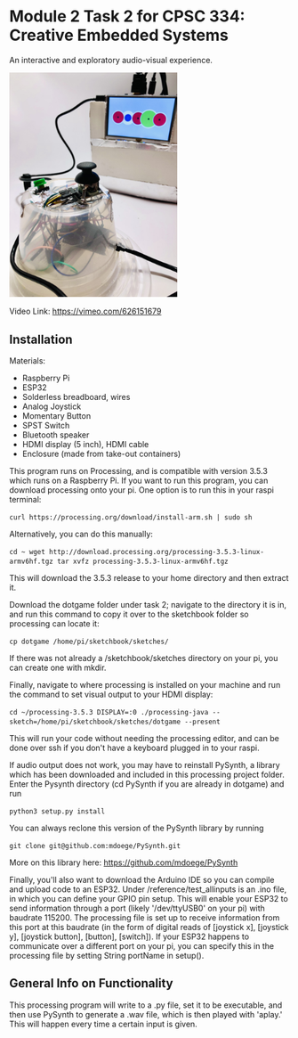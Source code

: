 # Module 2 Task 2 for CPSC 334: Creative Embedded Systems #

An interactive and exploratory audio-visual experience.

<img src="https://github.com/risxyang/CPSC-334/blob/main/interactive-dev/img.jpg"  width="60%" height ="auto" alt="image of esp32 in clear enclosure with visible, colorful wires, a raspberry pi plugged in to a 5inch hdmi screen displaying multicolored dots">


Video Link: https://vimeo.com/626151679

## Installation ##

Materials:
- Raspberry Pi
- ESP32
- Solderless breadboard, wires
- Analog Joystick
- Momentary Button
- SPST Switch
- Bluetooth speaker
- HDMI display (5 inch), HDMI cable 
- Enclosure (made from take-out containers)

This program runs on Processing, and is compatible with version 3.5.3 which runs on a Raspberry Pi. If you want to run this program, you can download processing onto your pi. One option is to run this in your raspi terminal:

`curl https://processing.org/download/install-arm.sh | sudo sh`

Alternatively, you can do this manually:

`cd ~
wget http://download.processing.org/processing-3.5.3-linux-armv6hf.tgz
tar xvfz processing-3.5.3-linux-armv6hf.tgz`

This will download the 3.5.3 release to your home directory and then extract it. 

Download the dotgame folder under task 2; navigate to the directory it is in, and run this command to copy it over to the sketchbook folder so processing can locate it:

`cp dotgame /home/pi/sketchbook/sketches/`

If there was not already a /sketchbook/sketches directory on your pi, you can create one with mkdir.

Finally, navigate to where processing is installed on your machine and run the command to set visual output to your HDMI display:

`cd ~/processing-3.5.3
DISPLAY=:0 ./processing-java --sketch=/home/pi/sketchbook/sketches/dotgame --present 
`

This will run your code without needing the processing editor, and can be done over ssh if you don't have a keyboard plugged in to your raspi. 

If audio output does not work, you may have to reinstall PySynth, a library which has been downloaded and included in this processing project folder. Enter the Pysynth directory (cd PySynth if you are already in dotgame) and run

`python3 setup.py install`

You can always reclone this version of the PySynth library by running

`git clone git@github.com:mdoege/PySynth.git`

More on this library here: https://github.com/mdoege/PySynth

Finally, you'll also want to download the Arduino IDE so you can compile and upload code to an ESP32. Under /reference/test_allinputs is an .ino file, in which you can define your GPIO pin setup. This will enable your ESP32 to send information through a port (likely '/dev/ttyUSB0' on your pi) with baudrate 115200. The processing file is set up to receive information from this port at this baudrate (in the form of digital reads of [joystick x], [joystick y], [joystick button], [button], [switch]). If your ESP32 happens to communicate over a different port on your pi, you can specify this in the processing file by setting String portName in setup().

## General Info on Functionality ##

This processing program will write to a .py file, set it to be executable, and then use PySynth to generate a .wav file, which is then played with 'aplay.' This will happen every time a certain input is given. 